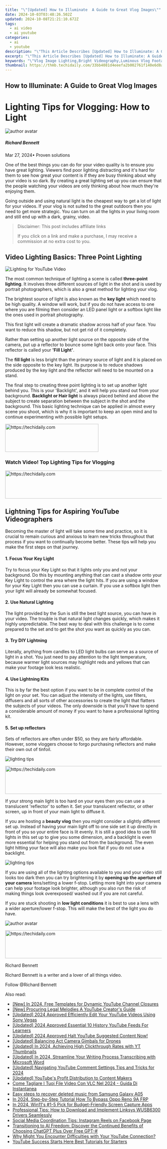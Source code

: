 ```yaml
---
title: "\"[Updated] How to Illuminate  A Guide to Great Vlog Images\""
date: 2024-10-03T03:48:26.502Z
updated: 2024-10-08T21:21:10.672Z
tags:
  - ai video
  - ai youtube
categories:
  - ai
  - youtube
description: "\"This Article Describes [Updated] How to Illuminate: A Guide to Great Vlog Images\""
excerpt: "\"This Article Describes [Updated] How to Illuminate: A Guide to Great Vlog Images\""
keywords: "\"Vlog Image Lighting,Bright Videography,Luminous Vlog Footage,High-Quality Video Production,Professional Vlog Shots,Immaculate Vlogging,Stunning Vlog Visuals\""
thumbnail: https://thmb.techidaily.com/33bb4081d4eeefa2b002761f140e6d8a1ab23c4b8fc2690daa04e9c88bdd81bd.jpg
---
```


## How to Illuminate: A Guide to Great Vlog Images

# Lighting Tips for Vlogging: How to Light

![author avatar](https://images.wondershare.com/filmora/article-images/richard-bennett.jpg)

##### Richard Bennett

 Mar 27, 2024• Proven solutions

One of the best things you can do for your video quality is to ensure you have great lighting. Viewers find poor lighting distracting and it's hard for them to see how great your content is if they are busy thinking about why your video is so dark. By creating a great lighting set up you can ensure that the people watching your videos are only thinking about how much they're enjoying them.

Going outside and using natural light is the cheapest way to get a lot of light for your videos. If your vlog is not suited to the great outdoors then you need to get more strategic. You can turn on all the lights in your living room and still end up with a dark, grainy, video.

>  Disclaimer: This post includes affiliate links
>
>  If you click on a link and make a purchase, I may receive a commission at no extra cost to you.
>

## Video Lighting Basics: Three Point Lighting

![ Lighting for YouTube Video](https://images.wondershare.com/filmora/article-images/three-point-lighting.jpg)

The most common technique of lighting a scene is called **three-point lighting**. It involves three different sources of light in the shot and is used by portrait photographers, which is also a great method for lighting your vlog.

The brightest source of light is also known as the **key light** which need to be high quality. A window will work, but if you do not have access to one where you are filming then consider an LED panel light or a softbox light like the ones used in portrait photography.

This first light will create a dramatic shadow across half of your face. You want to reduce this shadow, but not get rid of it completely.

Rather than setting up another light source on the opposite side of the camera, put up a reflector to bounce some light back onto your face. This reflector is called your **'Fill Light'**.

The **fill light** is less bright than the primary source of light and it is placed on the side opposite to the key light. Its purpose is to reduce shadows produced by the key light and the reflector will need to be mounted on a stand.

The final step to creating three point lighting is to set up another light behind you. This is your 'Backlight', and it will help you stand out from your background. **Backlight or Hair light** is always placed behind and above the subject to create separation between the subject in the shot and the background. This basic lighting technique can be applied in almost every scene you shoot, which is why it is important to keep an open mind and to continue experimenting with possible light setups.

<!-- affiliate ads begin -->
<a href="https://aligracehair.sjv.io/c/5597632/1868495/19272" target="_top" id="1868495">
  <img src="//a.impactradius-go.com/display-ad/19272-1868495" border="0" alt="https://techidaily.com" width="300" height="90"/>
</a>
<img height="0" width="0" src="https://aligracehair.sjv.io/i/5597632/1868495/19272" style="position:absolute;visibility:hidden;" border="0" />
<!-- affiliate ads end -->

### Watch Video! Top Lighting Tips for Vlogging

<!-- affiliate ads begin -->
<a href="https://appsumo.8odi.net/c/5597632/2144276/7443" target="_top" id="2144276">
  <img src="//a.impactradius-go.com/display-ad/7443-2144276" border="0" alt="https://techidaily.com" width="728" height="90"/>
</a>
<img height="0" width="0" src="https://appsumo.8odi.net/i/5597632/2144276/7443" style="position:absolute;visibility:hidden;" border="0" />
<!-- affiliate ads end -->

## Lightning Tips for Aspiring YouTube Videographers

Becoming the master of light will take some time and practice, so it is crucial to remain curious and anxious to learn new tricks throughout that process if you want to continually become better. These tips will help you make the first steps on that journey.

#### 1\.  Focus Your Key Light

Try to focus your Key Light so that it lights only you and not your background. Do this by mounting anything that can cast a shadow onto your Key Light to control the area where the light hits. If you are using a window for your Key Light then you can use a curtain. If you use a softbox light then your light will already be somewhat focused.

#### 2\. Use Natural Lighting

The light provided by the Sun is still the best light source, you can have in your video. The trouble is that natural light changes quickly, which makes it highly unpredictable. The best way to deal with this challenge is to come prepared to the set and to get the shot you want as quickly as you can.

#### 3\.  Try DIY Lightning

Literally, anything from candles to LED light bulbs can serve as a source of light in a shot. You just need to pay attention to the light temperature, because warmer light sources may highlight reds and yellows that can make your footage look less realistic.

#### 4\. Use Lightning Kits

This is by far the best option if you want to be in complete control of the light on your set. You can adjust the intensity of the lights, use filters, diffusers and all sorts of other accessories to create the light that flatters the subjects of your videos. The only downside is that you'll have to spend a considerable amount of money if you want to have a professional lighting kit.

#### 5\.  Set up reflectors

Sets of reflectors are often under $50, so they are fairly affordable. However, some vloggers choose to forgo purchasing reflectors and make their own out of tinfoil.

![lighting tips](https://images.wondershare.com/filmora/article-images/lighting-tips01.JPG)

<!-- affiliate ads begin -->
<a href="https://appsumo.8odi.net/c/5597632/2037474/7443" target="_top" id="2037474">
  <img src="//a.impactradius-go.com/display-ad/7443-2037474" border="0" alt="https://techidaily.com" width="728" height="90"/>
</a>
<img height="0" width="0" src="https://appsumo.8odi.net/i/5597632/2037474/7443" style="position:absolute;visibility:hidden;" border="0" />
<!-- affiliate ads end -->

If your strong main light is too hard on your eyes then you can use a translucent 'reflector' to soften it. Set your translucent reflector, or other screen, up in front of your main light to diffuse it.

If you are hosting a **beauty vlog** then you might consider a slightly different set up. Instead of having your main light off to one side set it up directly in front of you so your entire face is lit evenly. It is still a good idea to use fill lights in this set up to give you some dimension, and a backlight is even more essential for helping you stand out from the background. The even light hitting your face will also make you look flat if you do not use a backlight.

![lighting tips](https://images.wondershare.com/filmora/article-images/lighting-tips02.JPG)

If you are using all of the lighting options available to you and your video still looks too dark then you can try brightening it by **opening up the aperture of your camera** lens/setting a lower f-stop. Letting more light into your camera can help your footage look brighter, although you also run the risk of making things look overexposed/ washed out if you are not careful.

If you are stuck shooting in **low light conditions** it is best to use a lens with a wider aperture/lower f-stop. This will make the best of the light you do have.

![author avatar](https://images.wondershare.com/filmora/article-images/richard-bennett.jpg)

<!-- affiliate ads begin -->
<a href="https://unicoeye.pxf.io/c/5597632/2134228/18498" target="_top" id="2134228">
  <img src="//a.impactradius-go.com/display-ad/18498-2134228" border="0" alt="https://techidaily.com" width="728" height="90"/>
</a>
<img height="0" width="0" src="https://unicoeye.pxf.io/i/5597632/2134228/18498" style="position:absolute;visibility:hidden;" border="0" />
<!-- affiliate ads end -->

Richard Bennett

Richard Bennett is a writer and a lover of all things video.

Follow @Richard Bennett

<ins class="adsbygoogle"
     style="display:block"
     data-ad-format="autorelaxed"
     data-ad-client="ca-pub-7571918770474297"
     data-ad-slot="1223367746"></ins>

<ins class="adsbygoogle"
     style="display:block"
     data-ad-client="ca-pub-7571918770474297"
     data-ad-slot="8358498916"
     data-ad-format="auto"
     data-full-width-responsive="true"></ins>

<span class="atpl-alsoreadstyle">Also read:</span>
<div><ul>
<li><a href="https://youtube-web.techidaily.com/n-2024-free-templates-for-dynamic-youtube-channel-closures/"><u>[New] In 2024, Free Templates for Dynamic YouTube Channel Closures</u></a></li>
<li><a href="https://youtube-web.techidaily.com/rocuring-legal-melodies-a-youtube-creators-guide/"><u>[New] Procuring Legal Melodies A YouTube Creator's Guide</u></a></li>
<li><a href="https://youtube-web.techidaily.com/ed-2024-approved-efficiently-edit-your-youtube-videos-using-sony-vegas/"><u>[Updated] 2024 Approved Efficiently Edit Your YouTube Videos Using Sony Vegas</u></a></li>
<li><a href="https://youtube-web.techidaily.com/ed-2024-approved-essential-10-history-youtube-feeds-for-learners/"><u>[Updated] 2024 Approved Essential 10 History YouTube Feeds For Learners</u></a></li>
<li><a href="https://youtube-web.techidaily.com/ed-2024-approved-halt-youtube-suggested-content-now/"><u>[Updated] 2024 Approved Halt YouTube Suggested Content Now!</u></a></li>
<li><a href="https://extra-information.techidaily.com/updated-balancing-act-camera-gimbals-for-drones/"><u>[Updated] Balancing Act Camera Gimbals for Drones</u></a></li>
<li><a href="https://youtube-web.techidaily.com/ed-in-2024-achieving-high-clickthrough-rates-with-yt-thumbnails/"><u>[Updated] In 2024, Achieving High Clickthrough Rates with YT Thumbnails</u></a></li>
<li><a href="https://fox-access.techidaily.com/updated-in-2024-streamline-your-writing-process-transcribing-with-microsoft-word/"><u>[Updated] In 2024, Streamline Your Writing Process Transcribing with Microsoft Word</u></a></li>
<li><a href="https://youtube-web.techidaily.com/ed-navigating-youtube-comment-settings-tips-and-tricks-for-2024/"><u>[Updated] Navigating YouTube Comment Settings Tips and Tricks for 2024</u></a></li>
<li><a href="https://youtube-web.techidaily.com/ed-youtubes-profit-distribution-to-content-makers/"><u>[Updated] YouTube's Profit Distribution to Content Makers</u></a></li>
<li><a href="https://some-knowledge.techidaily.com/come-tagliare-i-tuoi-file-video-con-vlc-nel-2024-guida-di-instantanea/"><u>Come Tagliare I Tuoi File Video Con VLC Nel 2024 - Guida Di Instantanea</u></a></li>
<li><a href="https://phone-solutions.techidaily.com/easy-steps-to-recover-deleted-music-from-samsung-galaxy-a05-by-fonelab-android-recover-music/"><u>Easy steps to recover deleted music from Samsung Galaxy A05</u></a></li>
<li><a href="https://android-frp.techidaily.com/in-2024-step-by-step-tutorial-how-to-bypass-oppo-reno-9a-frp-by-drfone-android/"><u>In 2024, Step-by-Step Tutorial How To Bypass Oppo Reno 9A FRP</u></a></li>
<li><a href="https://fox-hovers.techidaily.com/in-2024-win11s-1-5-pick-for-budget-friendly-screen-capture-apps/"><u>In 2024, Win11's #1-5 Pick for Budget-Friendly Screen Capture Apps</u></a></li>
<li><a href="https://hardware-help.techidaily.com/professional-tips-how-to-download-and-implement-linksys-wusb6300-drivers-seamlessly/"><u>Professional Tips: How to Download and Implement Linksys WUSB6300 Drivers Seamlessly</u></a></li>
<li><a href="https://facebook.techidaily.com/social-media-coordination-tips-instagram-reels-on-facebook-page/"><u>Social Media Coordination Tips: Instagram Reels on Facebook Page</u></a></li>
<li><a href="https://tech-hub.techidaily.com/transitioning-to-ai-freedom-discover-the-continued-benefits-of-choosing-chatgpt-plus-over-free-gpt/"><u>Transitioning to AI Freedom: Discover the Continued Benefits of Choosing ChatGPT Plus Over Free GPT-#</u></a></li>
<li><a href="https://technical-tips.techidaily.com/why-might-you-encounter-difficulties-with-your-youtube-connection/"><u>Why Might You Encounter Difficulties with Your YouTube Connection?</u></a></li>
<li><a href="https://youtube-web.techidaily.com/be-success-starts-here-best-tutorials-for-starters/"><u>YouTube Success Starts Here Best Tutorials for Starters</u></a></li>
</ul></div>

